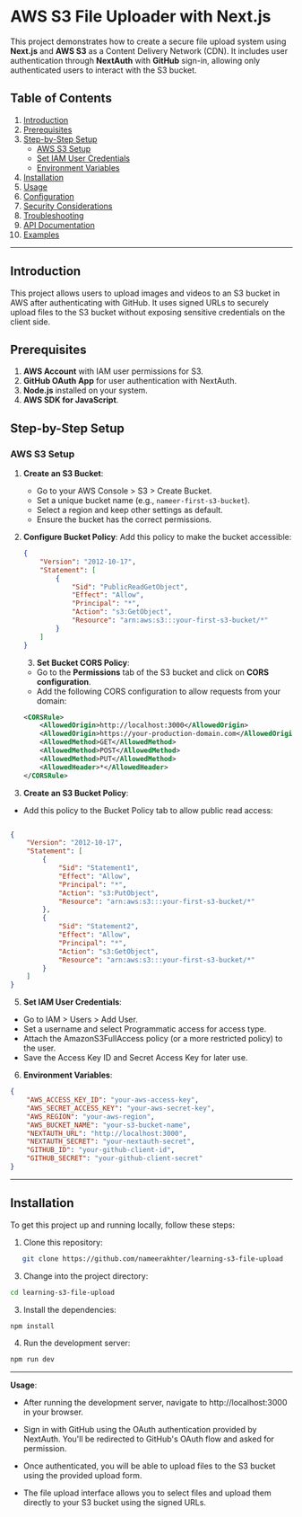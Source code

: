 # AWS S3 File Uploader with Next.js

This project demonstrates how to create a secure file upload system using **Next.js** and **AWS S3** as a Content Delivery Network (CDN). It includes user authentication through **NextAuth** with **GitHub** sign-in, allowing only authenticated users to interact with the S3 bucket.

## Table of Contents
1. [Introduction](#introduction)
2. [Prerequisites](#prerequisites)
3. [Step-by-Step Setup](#step-by-step-setup)
    - [AWS S3 Setup](#aws-s3-setup)
    - [Set IAM User Credentials](#set-iam-user-credentials)
    - [Environment Variables](#environment-variables)
4. [Installation](#installation)
5. [Usage](#usage)
6. [Configuration](#configuration)
7. [Security Considerations](#security-considerations)
8. [Troubleshooting](#troubleshooting)
9. [API Documentation](#api-documentation)
10. [Examples](#examples)

---

## Introduction
This project allows users to upload images and videos to an S3 bucket in AWS after authenticating with GitHub. It uses signed URLs to securely upload files to the S3 bucket without exposing sensitive credentials on the client side.

## Prerequisites
1. **AWS Account** with IAM user permissions for S3.
2. **GitHub OAuth App** for user authentication with NextAuth.
3. **Node.js** installed on your system.
4. **AWS SDK for JavaScript**.

## Step-by-Step Setup

### AWS S3 Setup
1. **Create an S3 Bucket**:
   - Go to your AWS Console > S3 > Create Bucket.
   - Set a unique bucket name (e.g., `nameer-first-s3-bucket`).
   - Select a region and keep other settings as default.
   - Ensure the bucket has the correct permissions.

2. **Configure Bucket Policy**:
   Add this policy to make the bucket accessible:
   ```json
   {
       "Version": "2012-10-17",
       "Statement": [
           {
               "Sid": "PublicReadGetObject",
               "Effect": "Allow",
               "Principal": "*",
               "Action": "s3:GetObject",
               "Resource": "arn:aws:s3:::your-first-s3-bucket/*"
           }
       ]
   }
   ```
   3. **Set Bucket CORS Policy**:
   - Go to the **Permissions** tab of the S3 bucket and click on **CORS configuration**.
   - Add the following CORS configuration to allow requests from your domain:
   ```xml
   <CORSRule>
       <AllowedOrigin>http://localhost:3000</AllowedOrigin>
       <AllowedOrigin>https://your-production-domain.com</AllowedOrigin>
       <AllowedMethod>GET</AllowedMethod>
       <AllowedMethod>POST</AllowedMethod>
       <AllowedMethod>PUT</AllowedMethod>
       <AllowedHeader>*</AllowedHeader>
   </CORSRule>
   ```
 4. **Create an S3 Bucket Policy**:
- Add this policy to the Bucket Policy tab to allow public read access:
```json

{
    "Version": "2012-10-17",
    "Statement": [
        {
            "Sid": "Statement1",
            "Effect": "Allow",
            "Principal": "*",
            "Action": "s3:PutObject",
            "Resource": "arn:aws:s3:::your-first-s3-bucket/*"
        },
        {
            "Sid": "Statement2",
            "Effect": "Allow",
            "Principal": "*",
            "Action": "s3:GetObject",
            "Resource": "arn:aws:s3:::your-first-s3-bucket/*"
        }
    ]
}
```
5. **Set IAM User Credentials**:
- Go to IAM > Users > Add User.
- Set a username and select Programmatic access for access type.
- Attach the AmazonS3FullAccess policy (or a more restricted policy) to the user.
- Save the Access Key ID and Secret Access Key for later use.

6. **Environment Variables**:

```json
{
    "AWS_ACCESS_KEY_ID": "your-aws-access-key",
    "AWS_SECRET_ACCESS_KEY": "your-aws-secret-key",
    "AWS_REGION": "your-aws-region",
    "AWS_BUCKET_NAME": "your-s3-bucket-name",
    "NEXTAUTH_URL": "http://localhost:3000",
    "NEXTAUTH_SECRET": "your-nextauth-secret",
    "GITHUB_ID": "your-github-client-id",
    "GITHUB_SECRET": "your-github-client-secret"
}
```
---

## Installation
To get this project up and running locally, follow these steps:

1. Clone this repository:
```bash
   git clone https://github.com/nameerakhter/learning-s3-file-upload
```
   
3. Change into the project directory:
```bash
cd learning-s3-file-upload
```

3. Install the dependencies:
```bash
npm install
```

4. Run the development server:
```bash
npm run dev
```

---

**Usage**:
- After running the development server, navigate to http://localhost:3000 in your browser.

- Sign in with GitHub using the OAuth authentication provided by NextAuth. You'll be redirected to GitHub's OAuth flow and asked for permission.

- Once authenticated, you will be able to upload files to the S3 bucket using the provided upload form.

- The file upload interface allows you to select files and upload them directly to your S3 bucket using the signed URLs.

